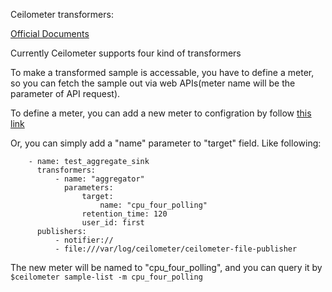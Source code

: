 Ceilometer transformers:

[Official Documents](http://docs.openstack.org/admin-guide-cloud/telemetry-data-collection.html#transformers)

Currently Ceilometer supports four kind of transformers

To make a transformed sample is accessable, you have to define a meter, so you can fetch the sample out via web APIs(meter name will be the parameter of API request).

To define a meter, you can add a new meter to configration by follow [this link](http://docs.openstack.org/admin-guide-cloud/telemetry-data-collection.html#transformers)

Or, you can simply add a "name" parameter to "target" field. Like following:
```
    - name: test_aggregate_sink
      transformers:
          - name: "aggregator"
            parameters:
                target:
                    name: "cpu_four_polling"
                retention_time: 120
                user_id: first
      publishers:
          - notifier://
          - file:///var/log/ceilometer/ceilometer-file-publisher
```
The new meter will be named to "cpu_four_polling", and you can query it by `$ceilometer sample-list -m cpu_four_polling`
